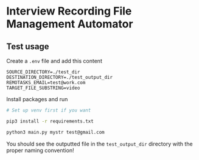 # Interview Recording File Management Automator

## Test usage

Create a `.env` file and add this content
```text
SOURCE_DIRECTORY=./test_dir
DESTINATION_DIRECTORY=./test_output_dir
REMOTASKS_EMAIL=test@work.com
TARGET_FILE_SUBSTRING=video
```

Install packages and run
```bash
# Set up venv first if you want

pip3 install -r requirements.txt

python3 main.py mystr test@gmail.com
```

You should see the outputted file in the `test_output_dir` directory with the proper naming convention!
